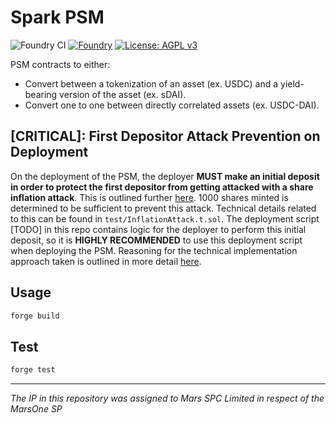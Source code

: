 # Spark PSM

![Foundry CI](https://github.com/mars-foundation/spark-psm/actions/workflows/ci.yml/badge.svg)
[![Foundry][foundry-badge]][foundry]
[![License: AGPL v3](https://img.shields.io/badge/License-AGPL%20v3-blue.svg)](https://github.com/mars-foundation/spark-psm/blob/master/LICENSE)

[foundry]: https://getfoundry.sh/
[foundry-badge]: https://img.shields.io/badge/Built%20with-Foundry-FFDB1C.svg

PSM contracts to either:
- Convert between a tokenization of an asset (ex. USDC) and a yield-bearing version of the asset (ex. sDAI).
- Convert one to one between directly correlated assets (ex. USDC-DAI).

## [CRITICAL]: First Depositor Attack Prevention on Deployment

On the deployment of the PSM, the deployer **MUST make an initial deposit in order to protect the first depositor from getting attacked with a share inflation attack**. This is outlined further [here](https://github.com/marsfoundation/spark-automations/assets/44272939/9472a6d2-0361-48b0-b534-96a0614330d3). 1000 shares minted is determined to be sufficient to prevent this attack. Technical details related to this can be found in `test/InflationAttack.t.sol`. The deployment script [TODO] in this repo contains logic for the deployer to perform this initial deposit, so it is **HIGHLY RECOMMENDED** to use this deployment script when deploying the PSM. Reasoning for the technical implementation approach taken is outlined in more detail [here](https://github.com/marsfoundation/spark-psm/pull/2).

## Usage

```bash
forge build
```

## Test

```bash
forge test
```

***
*The IP in this repository was assigned to Mars SPC Limited in respect of the MarsOne SP*
